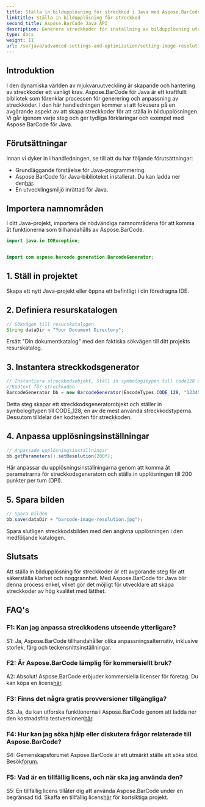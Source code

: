 ```yaml
---
title: Ställa in bildupplösning för streckkod i Java med Aspose.BarCode
linktitle: Ställa in bildupplösning för streckkod
second_title: Aspose.BarCode Java API
description: Generera streckkoder för inställning av bildupplösning utan ansträngning i Java med Aspose.BarCode. Anpassa inställningarna för klarhet och precision.
type: docs
weight: 11
url: /sv/java/advanced-settings-and-optimization/setting-image-resolution-barcode/
---
```

## Introduktion

I den dynamiska världen av mjukvaruutveckling är skapande och hantering av streckkoder ett vanligt krav. Aspose.BarCode för Java är ett kraftfullt bibliotek som förenklar processen för generering och anpassning av streckkoder. I den här handledningen kommer vi att fokusera på en avgörande aspekt av att skapa streckkoder för att ställa in bildupplösningen. Vi går igenom varje steg och ger tydliga förklaringar och exempel med Aspose.BarCode för Java.

## Förutsättningar

Innan vi dyker in i handledningen, se till att du har följande förutsättningar:

- Grundläggande förståelse för Java-programmering.
-  Aspose.BarCode för Java-biblioteket installerat. Du kan ladda ner den[här](https://releases.aspose.com/barcode/java/).
- En utvecklingsmiljö inrättad för Java.

## Importera namnområden

I ditt Java-projekt, importera de nödvändiga namnområdena för att komma åt funktionerna som tillhandahålls av Aspose.BarCode.

```java
import java.io.IOException;


import com.aspose.barcode.generation.BarcodeGenerator;
```

## 1. Ställ in projektet

Skapa ett nytt Java-projekt eller öppna ett befintligt i din föredragna IDE.

## 2. Definiera resurskatalogen

```java
// Sökvägen till resurskatalogen.
String dataDir = "Your Document Directory";
```

Ersätt "Din dokumentkatalog" med den faktiska sökvägen till ditt projekts resurskatalog.

## 3. Instantera streckkodsgenerator

```java
// Instantiera streckkodsobjekt, Ställ in symbologitypen till code128 och Ställ in
//Kodtext för streckkoden
BarcodeGenerator bb = new BarcodeGenerator(EncodeTypes.CODE_128, "1234567");
```

Detta steg skapar ett streckkodsgeneratorobjekt och ställer in symbologitypen till CODE_128, en av de mest använda streckkodstyperna. Dessutom tilldelar den kodtexten för streckkoden.

## 4. Anpassa upplösningsinställningar

```java
// Anpassade upplösningsinställningar
bb.getParameters().setResolution(200f);
```

Här anpassar du upplösningsinställningarna genom att komma åt parametrarna för streckkodsgeneratorn och ställa in upplösningen till 200 punkter per tum (DPI).

## 5. Spara bilden

```java
// Spara bilden
bb.save(dataDir + "barcode-image-resolution.jpg");
```

Spara slutligen streckkodsbilden med den angivna upplösningen i den medföljande katalogen.

## Slutsats

Att ställa in bildupplösning för streckkoder är ett avgörande steg för att säkerställa klarhet och noggrannhet. Med Aspose.BarCode för Java blir denna process enkel, vilket gör det möjligt för utvecklare att skapa streckkoder av hög kvalitet med lätthet.

## FAQ's

### F1: Kan jag anpassa streckkodens utseende ytterligare?

S1: Ja, Aspose.BarCode tillhandahåller olika anpassningsalternativ, inklusive storlek, färg och teckensnittsinställningar.

### F2: Är Aspose.BarCode lämplig för kommersiellt bruk?

 A2: Absolut! Aspose.BarCode erbjuder kommersiella licenser för företag. Du kan köpa en licens[här](https://purchase.aspose.com/buy).

### F3: Finns det några gratis provversioner tillgängliga?

 S3: Ja, du kan utforska funktionerna i Aspose.BarCode genom att ladda ner den kostnadsfria testversionen[här](https://releases.aspose.com/).

### F4: Hur kan jag söka hjälp eller diskutera frågor relaterade till Aspose.BarCode?

 S4: Gemenskapsforumet Aspose.BarCode är ett utmärkt ställe att söka stöd. Besök[forum](https://forum.aspose.com/c/barcode/13).

### F5: Vad är en tillfällig licens, och när ska jag använda den?

 S5: En tillfällig licens tillåter dig att använda Aspose.BarCode under en begränsad tid. Skaffa en tillfällig licens[här](https://purchase.aspose.com/temporary-license/) för kortsiktiga projekt.